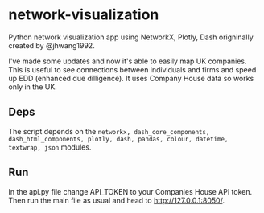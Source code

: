 # network-visualization
Python network visualization app using NetworkX, Plotly, Dash origninally created by @jhwang1992.

I've made some updates and now it's able to easily map UK companies. This is useful to see connections between individuals and firms and speed up EDD (enhanced due dilligence). It uses Company House data so works only in the UK.

## Deps
The script depends on the `networkx, dash_core_components, dash_html_components, plotly, dash, pandas, colour, datetime, textwrap, json` modules.

## Run

In the api.py file change API_TOKEN to your Companies House API token. Then run the main file as usual and head to http://127.0.0.1:8050/.
